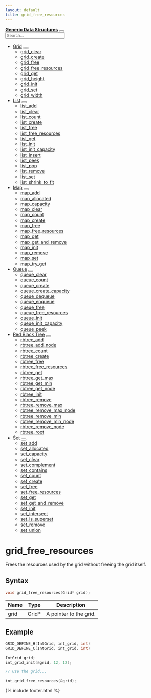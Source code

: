 ```yaml
---
layout: default
title: grid_free_resources
---
```

<div class="row">
<div class="col-md-3 side-nav text-light">
<nav class="navbar-dark">
<div class="d-inline-flex justify-content-between justify-content-md-center align-items-center w-100 py-2">
<b><a href="{{site.baseurl}}/">Generic Data Structures</a></b>
<button class="side-nav-button" type="button" data-toggle="collapse" data-target="#sidenav-container">
<span class="side-nav-button-image"></span>
</button>
</div>
<div class="collapse" id="sidenav-container">
<div class="d-flex justify-content-center">
<input class="form - control" type="text" name="search" id="search" placeholder="Search..." aria-label="Search">
</div>
<ul id="search-results" style="display: hidden;"></ul>
<ul id="nav-items">
<li>
<a href="{{site.baseurl}}/grid">Grid</a>
<button class="nav-dropdown active"></button>
<ul class="nav-dropdown-container" style="display: block;">
<li>
<a href="{{site.baseurl}}/grid/grid-clear">grid_clear</a>
</li>
<li>
<a href="{{site.baseurl}}/grid/grid-create">grid_create</a>
</li>
<li>
<a href="{{site.baseurl}}/grid/grid-free">grid_free</a>
</li>
<li>
<a href="{{site.baseurl}}/grid/grid-free-resources">grid_free_resources</a>
</li>
<li>
<a href="{{site.baseurl}}/grid/grid-get">grid_get</a>
</li>
<li>
<a href="{{site.baseurl}}/grid/grid-height">grid_height</a>
</li>
<li>
<a href="{{site.baseurl}}/grid/grid-init">grid_init</a>
</li>
<li>
<a href="{{site.baseurl}}/grid/grid-set">grid_set</a>
</li>
<li>
<a href="{{site.baseurl}}/grid/grid-width">grid_width</a>
</li>
</ul>
</li>
<li>
<a href="{{site.baseurl}}/list">List</a>
<button class="nav-dropdown"></button>
<ul class="nav-dropdown-container">
<li>
<a href="{{site.baseurl}}/list/list-add">list_add</a>
</li>
<li>
<a href="{{site.baseurl}}/list/list-clear">list_clear</a>
</li>
<li>
<a href="{{site.baseurl}}/list/list-count">list_count</a>
</li>
<li>
<a href="{{site.baseurl}}/list/list-create">list_create</a>
</li>
<li>
<a href="{{site.baseurl}}/list/list-free">list_free</a>
</li>
<li>
<a href="{{site.baseurl}}/list/list-free-resources">list_free_resources</a>
</li>
<li>
<a href="{{site.baseurl}}/list/list-get">list_get</a>
</li>
<li>
<a href="{{site.baseurl}}/list/list-init">list_init</a>
</li>
<li>
<a href="{{site.baseurl}}/list/list-init-capacity">list_init_capacity</a>
</li>
<li>
<a href="{{site.baseurl}}/list/list-insert">list_insert</a>
</li>
<li>
<a href="{{site.baseurl}}/list/list-peek">list_peek</a>
</li>
<li>
<a href="{{site.baseurl}}/list/list-pop">list_pop</a>
</li>
<li>
<a href="{{site.baseurl}}/list/list-remove">list_remove</a>
</li>
<li>
<a href="{{site.baseurl}}/list/list-set">list_set</a>
</li>
<li>
<a href="{{site.baseurl}}/list/list-shrink-to-fit">list_shrink_to_fit</a>
</li>
</ul>
</li>
<li>
<a href="{{site.baseurl}}/map">Map</a>
<button class="nav-dropdown"></button>
<ul class="nav-dropdown-container">
<li>
<a href="{{site.baseurl}}/map/map-add">map_add</a>
</li>
<li>
<a href="{{site.baseurl}}/map/map-allocated">map_allocated</a>
</li>
<li>
<a href="{{site.baseurl}}/map/map-capacity">map_capacity</a>
</li>
<li>
<a href="{{site.baseurl}}/map/map-clear">map_clear</a>
</li>
<li>
<a href="{{site.baseurl}}/map/map-count">map_count</a>
</li>
<li>
<a href="{{site.baseurl}}/map/map-create">map_create</a>
</li>
<li>
<a href="{{site.baseurl}}/map/map-free">map_free</a>
</li>
<li>
<a href="{{site.baseurl}}/map/map-free-resources">map_free_resources</a>
</li>
<li>
<a href="{{site.baseurl}}/map/map-get">map_get</a>
</li>
<li>
<a href="{{site.baseurl}}/map/map-get-and-remove">map_get_and_remove</a>
</li>
<li>
<a href="{{site.baseurl}}/map/map-init">map_init</a>
</li>
<li>
<a href="{{site.baseurl}}/map/map-remove">map_remove</a>
</li>
<li>
<a href="{{site.baseurl}}/map/map-set">map_set</a>
</li>
<li>
<a href="{{site.baseurl}}/map/map-try-get">map_try_get</a>
</li>
</ul>
</li>
<li>
<a href="{{site.baseurl}}/queue">Queue</a>
<button class="nav-dropdown"></button>
<ul class="nav-dropdown-container">
<li>
<a href="{{site.baseurl}}/queue/queue-clear">queue_clear</a>
</li>
<li>
<a href="{{site.baseurl}}/queue/queue-count">queue_count</a>
</li>
<li>
<a href="{{site.baseurl}}/queue/queue-create">queue_create</a>
</li>
<li>
<a href="{{site.baseurl}}/queue/queue-create-capacity">queue_create_capacity</a>
</li>
<li>
<a href="{{site.baseurl}}/queue/queue-dequeue">queue_dequeue</a>
</li>
<li>
<a href="{{site.baseurl}}/queue/queue-enqueue">queue_enqueue</a>
</li>
<li>
<a href="{{site.baseurl}}/queue/queue-free">queue_free</a>
</li>
<li>
<a href="{{site.baseurl}}/queue/queue-free-resources">queue_free_resources</a>
</li>
<li>
<a href="{{site.baseurl}}/queue/queue-init">queue_init</a>
</li>
<li>
<a href="{{site.baseurl}}/queue/queue-init-capacity">queue_init_capacity</a>
</li>
<li>
<a href="{{site.baseurl}}/queue/queue-peek">queue_peek</a>
</li>
</ul>
</li>
<li>
<a href="{{site.baseurl}}/redblacktree">Red Black Tree</a>
<button class="nav-dropdown"></button>
<ul class="nav-dropdown-container">
<li>
<a href="{{site.baseurl}}/redblacktree/rbtree-add">rbtree_add</a>
</li>
<li>
<a href="{{site.baseurl}}/redblacktree/rbtree-add-node">rbtree_add_node</a>
</li>
<li>
<a href="{{site.baseurl}}/redblacktree/rbtree-count">rbtree_count</a>
</li>
<li>
<a href="{{site.baseurl}}/redblacktree/rbtree-create">rbtree_create</a>
</li>
<li>
<a href="{{site.baseurl}}/redblacktree/rbtree-free">rbtree_free</a>
</li>
<li>
<a href="{{site.baseurl}}/redblacktree/rbtree-free-resources">rbtree_free_resources</a>
</li>
<li>
<a href="{{site.baseurl}}/redblacktree/rbtree-get">rbtree_get</a>
</li>
<li>
<a href="{{site.baseurl}}/redblacktree/rbtree-get-max">rbtree_get_max</a>
</li>
<li>
<a href="{{site.baseurl}}/redblacktree/rbtree-get-min">rbtree_get_min</a>
</li>
<li>
<a href="{{site.baseurl}}/redblacktree/rbtree-get-node">rbtree_get_node</a>
</li>
<li>
<a href="{{site.baseurl}}/redblacktree/rbtree-init">rbtree_init</a>
</li>
<li>
<a href="{{site.baseurl}}/redblacktree/rbtree-remove">rbtree_remove</a>
</li>
<li>
<a href="{{site.baseurl}}/redblacktree/rbtree-remove-max">rbtree_remove_max</a>
</li>
<li>
<a href="{{site.baseurl}}/redblacktree/rbtree-remove-max-node">rbtree_remove_max_node</a>
</li>
<li>
<a href="{{site.baseurl}}/redblacktree/rbtree-remove-min">rbtree_remove_min</a>
</li>
<li>
<a href="{{site.baseurl}}/redblacktree/rbtree-remove-min-node">rbtree_remove_min_node</a>
</li>
<li>
<a href="{{site.baseurl}}/redblacktree/rbtree-remove-node">rbtree_remove_node</a>
</li>
<li>
<a href="{{site.baseurl}}/redblacktree/rbtree-root">rbtree_root</a>
</li>
</ul>
</li>
<li>
<a href="{{site.baseurl}}/set">Set</a>
<button class="nav-dropdown"></button>
<ul class="nav-dropdown-container">
<li>
<a href="{{site.baseurl}}/set/set-add">set_add</a>
</li>
<li>
<a href="{{site.baseurl}}/set/set-allocated">set_allocated</a>
</li>
<li>
<a href="{{site.baseurl}}/set/set-capacity">set_capacity</a>
</li>
<li>
<a href="{{site.baseurl}}/set/set-clear">set_clear</a>
</li>
<li>
<a href="{{site.baseurl}}/set/set-complement">set_complement</a>
</li>
<li>
<a href="{{site.baseurl}}/set/set-contains">set_contains</a>
</li>
<li>
<a href="{{site.baseurl}}/set/set-count">set_count</a>
</li>
<li>
<a href="{{site.baseurl}}/set/set-create">set_create</a>
</li>
<li>
<a href="{{site.baseurl}}/set/set-free">set_free</a>
</li>
<li>
<a href="{{site.baseurl}}/set/set-free-resources">set_free_resources</a>
</li>
<li>
<a href="{{site.baseurl}}/set/set-get">set_get</a>
</li>
<li>
<a href="{{site.baseurl}}/set/set-get-and-remove">set_get_and_remove</a>
</li>
<li>
<a href="{{site.baseurl}}/set/set-init">set_init</a>
</li>
<li>
<a href="{{site.baseurl}}/set/set-intersect">set_intersect</a>
</li>
<li>
<a href="{{site.baseurl}}/set/set-is-superset">set_is_superset</a>
</li>
<li>
<a href="{{site.baseurl}}/set/set-remove">set_remove</a>
</li>
<li>
<a href="{{site.baseurl}}/set/set-union">set_union</a>
</li>
</ul>
</li>
</ul>
</div>
</nav>
</div>
<div class="col-md-3"></div>
<div class="col-md-8" markdown="1">

# grid_free_resources

Frees the resources used by the grid without freeing the grid itself.

## Syntax

```c
void grid_free_resources(Grid* grid);
```

| Name | Type | Description |
| --- | --- | --- |
| grid | Grid* | A pointer to the grid. |

## Example

```c
GRID_DEFINE_H(IntGrid, int_grid, int)
GRID_DEFINE_C(IntGrid, int_grid, int)

IntGrid grid;
int_grid_init(&grid, 12, 12);

// Use the grid...

int_grid_free_resources(&grid);
```

{% include footer.html %}

</div>
</div>
